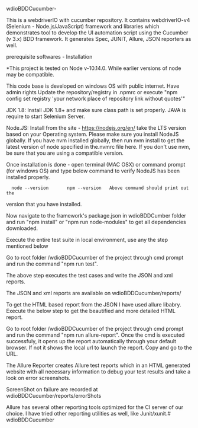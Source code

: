 
  wdioBDDCucumber-

  This is a webdriverIO with cucumber repository. It contains webdriverIO-v4 (Selenium - Node.js/JavaScript) framework
  and libraries which demonstrates tool to develop the UI automation script using the Cucumber (v 3.x) BDD framework. 
  It generates Spec, JUNIT, Allure, JSON reporters as well.

  prerequisite softwares - Installation 
  
  *This project is tested on Node v-10.14.0. While earlier
  versions of node may be compatible.

  This code base is developed on windows OS with public internet.
  Have admin rights 
  Update the repository/registry in .npmrc or execute "npm config set registry 'your network place of repository link without quotes'"

  JDK 1.8: Install JDK 1.8+ and make sure class path is set properly. JAVA is
  require to start Selenium Server.

  Node.JS: Install from the site - https://nodejs.org/en/ take the LTS version
  based on your Operating system. Please make sure you install NodeJS
  globally. If you have nvm installed globally, then run nvm install to get
  the latest version of node specified in the.nvmrc file here. If you don't
  use nvm, be sure that you are using a compatible version.

  Once installation is done - open terminal (MAC OSX) or command prompt (for
  windows OS) and type below command to verify NodeJS has been installed
  properly.

      node --version       npm --version   Above command should print out the
  version that you have installed.

  Now navigate to the framework's package.json in wdioBDDCumber folder and run "npm install" or "npm run node-modules" to
  get all dependencies downloaded.

  Execute the entire test suite in local environment, use any the step mentioned below

  Go to root folder /wdioBDDCucumber of the project through cmd prompt and run the command "npm run test".

  The above step executes the test cases and write the JSON and xml reports.

  The JSON and xml reports are available on wdioBDDCucumber/reports/

  To get the HTML based report from the JSON I have used allure libabry. Execute the below step to get the beautified and more detailed HTML report.

  Go to root folder /wdioBDDCucumber of the project through cmd prompt and run the command "npm run allure-report".
  Once the cmd is executed successfuly, it opens up the report automatically through your default browser. 
  If not it shows the local url to launch the report. Copy and go to the URL.

  The Allure Reporter creates Allure test reports which in an HTML
  generated website with all necessary information to debug your test results
  and take a look on error screenshots. 

  ScreenShot on failure are recorded at wdioBDDCucumber/reports/errorShots

  Allure has several other reporting tools optimized for the CI server of our
  choice.
  I have tried other reporting utilities as well, like Junit/xunit.# wdioBDDCucumber
